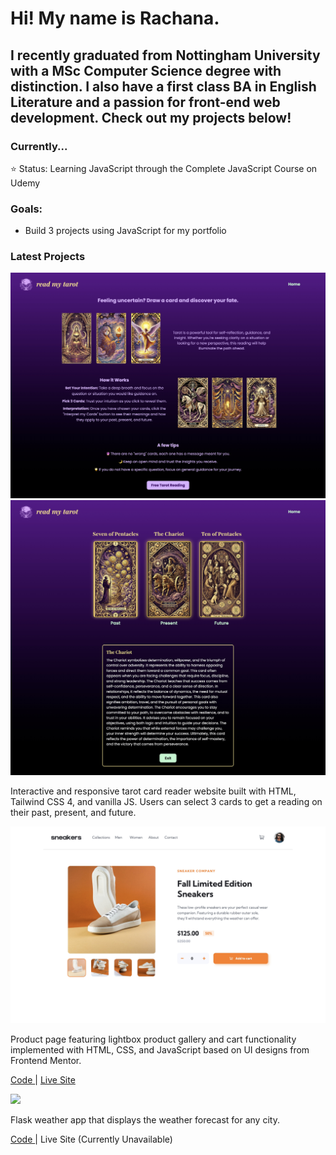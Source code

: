 # Hi! My name is Rachana. 

## I recently graduated from Nottingham University with a MSc Computer Science degree with distinction. I also have a first class BA in English Literature and a passion for front-end web development. Check out my projects below!

### Currently... 
⭐️ Status: Learning JavaScript through the Complete JavaScript Course on Udemy <br />

### Goals:  
- Build 3 projects using JavaScript for my portfolio

### Latest Projects
<img src="https://github.com/rachanahegde/tarot-card-reader/blob/main/screenshots/desktop-website/desktop-landing-page.jpeg">

<img src="https://github.com/rachanahegde/tarot-card-reader/blob/main/screenshots/desktop-website/desktop-tarot-reading-explanations.jpeg">

Interactive and responsive tarot card reader website built with HTML, Tailwind CSS 4, and vanilla JS. Users can select 3 cards to get a reading on their past, present, and future.

<img src = "https://github.com/rachanahegde/ecommerce-product-page/blob/main/screenshots/Ecommerce-Page-Laptop.jpeg">

Product page featuring lightbox product gallery and cart functionality implemented with HTML, CSS, and JavaScript based on UI designs from Frontend Mentor.

<a href="https://github.com/rachanahegde/https://github.com/rachanahegde/ecommerce-product-page"> Code </a> | <a href="https://rachanahegde.github.io/ecommerce-product-page/"> Live Site </a> 

<img src ="https://github.com/rachanahegde/python-weather-app/blob/master/screenshots/weather_app_desktop_forecast_page_screenshot.png">

Flask weather app that displays the weather forecast for any city. 

<a href="https://github.com/rachanahegde/python-weather-app"> Code </a> | Live Site (Currently Unavailable)  

<!--  
#### Contact Info
📫 Email me at hegde.rachana99@gmail.com
-->
